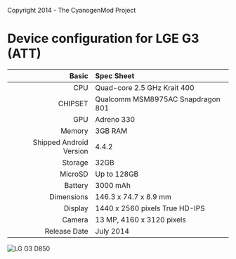 Copyright 2014 - The CyanogenMod Project

Device configuration for LGE G3 (ATT)
=====================================

Basic   | Spec Sheet
-------:|:-------------------------
CPU     | Quad-core 2.5 GHz Krait 400
CHIPSET | Qualcomm MSM8975AC Snapdragon 801
GPU     | Adreno 330
Memory  | 3GB RAM
Shipped Android Version | 4.4.2
Storage | 32GB
MicroSD | Up to 128GB
Battery | 3000 mAh
Dimensions | 146.3 x 74.7 x 8.9 mm
Display | 1440 x 2560 pixels True HD-IPS
Camera  | 13 MP, 4160 x 3120 pixels
Release Date | July 2014


![LG G3 D850](http://i.imgur.com/sYNKEHq.jpg "LG G3 D850")
